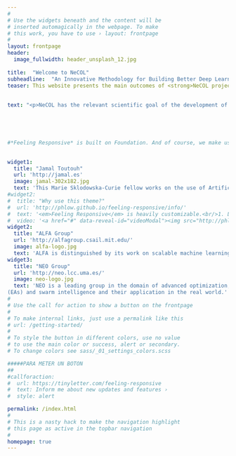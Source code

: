 ```yaml
---
#
# Use the widgets beneath and the content will be
# inserted automagically in the webpage. To make
# this work, you have to use › layout: frontpage
#
layout: frontpage
header:
  image_fullwidth: header_unsplash_12.jpg
  
title:  "Welcome to NeCOL"
subheadline:  "An Innovative Methodology for Building Better Deep Learning Tools for Real Word Applications"
teaser: This website presents the main outcomes of <strong>NeCOL project</strong> under the <strong>Marie Sklodowska-Curie grant No 799078</strong>.</br><img src="http://jamaltoutouh.github.io/images/h2020.jpg"/> 
 
 
text: "<p>NeCOL has the relevant scientific goal of the development of efficient deep learning (DL) based on the use of co-evolutionary algorithms (CEAs) for real world applications. Hence the name of the project, <strong>Neural CO-evoltionary Learning</strong> or <strong>NeCOL</strong>. We want to tackle applications of importance in present societies, such as cybersecurity and Smart Cities (SC).</p><p>This project is funded by the European Union’s Horizon 2020 research and innovation programme under the Marie Skłodowska-Curie Individual Fellowship grant agreement No 799078. NeCOL involves <strong>Jamal Toutouh, PhD.</strong> as the Marie Sklodowska-Curie fellow and main researcher and two research groups: <strong>NEO</strong> (Networking and Emerging Optimization) at the University of Malaga (UMA) in Europe (Spain) and <strong>ALFA</strong> (Anyscale Learning For All) at the Massachusetts Institute of Technology (MIT) in USA. </p>"

 



#*Feeling Responsive* is built on Foundation. And of course, we make use of the wonderful grid system and so can you. Find out more about [constructing  beautiful layouts][1] in the foundation documentation.

  
widget1:
  title: "Jamal Toutouh"
  url: 'http://jamal.es'
  image: jamal-302x182.jpg
  text: 'This Marie Sklodowska-Curie fellow works on the use of Artificial Intelligence to improve the life of EU citizens, without leaving the vulnerable population behind.'
#widget2:
#  title: "Why use this theme?"
#  url: 'http://phlow.github.io/feeling-responsive/info/'
#  text: '<em>Feeling Responsive</em> is heavily customizable.<br/>1. Language-Support :)<br/>2. Optimized for speed and it&#39;s responsive.<br/>3. Built on <a href="http://foundation.zurb.com/">Foundation Framework</a>.<br/>4. Seven different Headers.<br/>5. Customizable navigation, footer,...'
#  video: '<a href="#" data-reveal-id="videoModal"><img src="http://phlow.github.io/feeling-responsive/images/start-video-feeling-responsive-302x182.jpg" width="302" height="182" alt=""/></a>'
widget2:
  title: "ALFA Group"
  url: 'http://alfagroup.csail.mit.edu/'
  image: alfa-logo.jpg
  text: 'ALFA is distinguished by its work on scalable machine learning (ML) and data science frameworks for large-scale knowledge mining, prediction, analytics, and optimization.'
widget3:
  title: "NEO Group"
  url: 'http://neo.lcc.uma.es/'
  image: neo-logo.jpg
  text: 'NEO is a leading group in the domain of advanced optimization, principally using evolutionary algorithms
(EAs) and swarm intelligence and their application in the real world.'
#
# Use the call for action to show a button on the frontpage
#
# To make internal links, just use a permalink like this
# url: /getting-started/
#
# To style the button in different colors, use no value
# to use the main color or success, alert or secondary.
# To change colors see sass/_01_settings_colors.scss

#####PARA METER UN BOTON
##
#callforaction:
#  url: https://tinyletter.com/feeling-responsive
#  text: Inform me about new updates and features ›
#  style: alert

permalink: /index.html
#
# This is a nasty hack to make the navigation highlight
# this page as active in the topbar navigation
#
homepage: true
---
```

<!--
#<div id="videoModal" class="reveal-modal large" data-reveal="">
#  <div class="flex-video widescreen vimeo" style="display: block;">
#    <iframe width="1280" height="720" src="https://www.youtube.com/embed/3b5zCFSmVvU" frameborder="0" allowfullscreen></iframe>
#  </div>
#  <a class="close-reveal-modal">&#215;</a>
#</div>
-->
